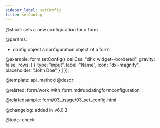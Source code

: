 ```yaml
---
sidebar_label: setConfig
title: setConfig
---          
```


@short: sets a new configuration for a form


@params:
- config	object		a configuration object of a form



@example:
form.setConfig({
	cellCss: "dhx_widget--bordered",
	gravity: false,
	rows: [
		{
			type: "input",
			label: "Name",
			icon: "dxi-magnify",
			placeholder: "John Doe"
		}
	]
});


@template: api_method
@descr:

@related:
form/work_with_form.md#updatingformconfiguration


@relatedsample: form/03_usage/03_set_config.html

@changelog:
added in v6.0.3

@todo:
check
